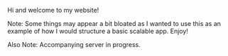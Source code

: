 Hi and welcome to my website!

Note: Some things may appear a bit bloated as I wanted to use this as an example of how I would structure a basic scalable app. Enjoy!

Also Note: Accompanying server in progress.
